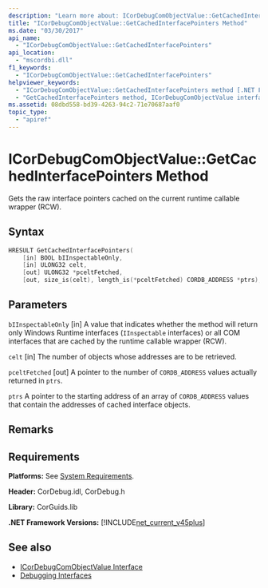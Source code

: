 ```yaml
---
description: "Learn more about: ICorDebugComObjectValue::GetCachedInterfacePointers Method"
title: "ICorDebugComObjectValue::GetCachedInterfacePointers Method"
ms.date: "03/30/2017"
api_name:
  - "ICorDebugComObjectValue::GetCachedInterfacePointers"
api_location:
  - "mscordbi.dll"
f1_keywords:
  - "ICorDebugComObjectValue::GetCachedInterfacePointers"
helpviewer_keywords:
  - "ICorDebugComObjectValue::GetCachedInterfacePointers method [.NET Framework debugging]"
  - "GetCachedInterfacePointers method, ICorDebugComObjectValue interface [.NET Framework debugging]"
ms.assetid: 08dbd558-bd39-4263-94c2-71e70687aaf0
topic_type:
  - "apiref"
---
```

# ICorDebugComObjectValue::GetCachedInterfacePointers Method

Gets the raw interface pointers cached on the current runtime callable wrapper (RCW).

## Syntax

```cpp
HRESULT GetCachedInterfacePointers(
    [in] BOOL bIInspectableOnly,
    [in] ULONG32 celt,
    [out] ULONG32 *pceltFetched,
    [out, size_is(celt), length_is(*pceltFetched) CORDB_ADDRESS *ptrs);
```

## Parameters

 `bIInspectableOnly`
 [in] A value that indicates whether the method will return only Windows Runtime interfaces (`IInspectable` interfaces) or all COM interfaces that are cached by the runtime callable wrapper (RCW).

 `celt`
 [in] The number of objects whose addresses are to be retrieved.

 `pceltFetched`
 [out] A pointer to the number of `CORDB_ADDRESS` values actually returned in `ptrs`.

 `ptrs`
 A pointer to the starting address of an array of `CORDB_ADDRESS` values that contain the addresses of cached interface objects.

## Remarks

## Requirements

 **Platforms:** See [System Requirements](../../get-started/system-requirements.md).

 **Header:** CorDebug.idl, CorDebug.h

 **Library:** CorGuids.lib

 **.NET Framework Versions:** [!INCLUDE[net_current_v45plus](../../../../includes/net-current-v45plus-md.md)]

## See also

- [ICorDebugComObjectValue Interface](icordebugcomobjectvalue-interface.md)
- [Debugging Interfaces](debugging-interfaces.md)
